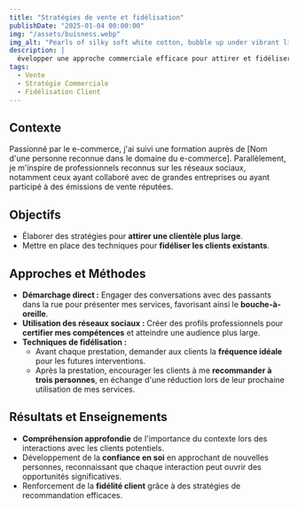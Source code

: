 ```yaml
---
title: "Stratégies de vente et fidélisation"
publishDate: "2025-01-04 00:00:00"
img: "/assets/buisness.webp"
img_alt: "Pearls of silky soft white cotton, bubble up under vibrant lighting"
description: |
  évelopper une approche commerciale efficace pour attirer et fidéliser des clients.
tags:
  - Vente
  - Stratégie Commerciale
  - Fidélisation Client
---
```


## Contexte

Passionné par le e-commerce, j'ai suivi une formation auprès de [Nom d'une personne reconnue dans le domaine du e-commerce]. Parallèlement, je m'inspire de professionnels reconnus sur les réseaux sociaux, notamment ceux ayant collaboré avec de grandes entreprises ou ayant participé à des émissions de vente réputées.

## Objectifs

- Élaborer des stratégies pour **attirer une clientèle plus large**.
- Mettre en place des techniques pour **fidéliser les clients existants**.

## Approches et Méthodes

- **Démarchage direct :** Engager des conversations avec des passants dans la rue pour présenter mes services, favorisant ainsi le **bouche-à-oreille**.
- **Utilisation des réseaux sociaux :** Créer des profils professionnels pour **certifier mes compétences** et atteindre une audience plus large.
- **Techniques de fidélisation :**
  - Avant chaque prestation, demander aux clients la **fréquence idéale** pour les futures interventions.
  - Après la prestation, encourager les clients à me **recommander à trois personnes**, en échange d'une réduction lors de leur prochaine utilisation de mes services.

## Résultats et Enseignements

- **Compréhension approfondie** de l'importance du contexte lors des interactions avec les clients potentiels.
- Développement de la **confiance en soi** en approchant de nouvelles personnes, reconnaissant que chaque interaction peut ouvrir des opportunités significatives.
- Renforcement de la **fidélité client** grâce à des stratégies de recommandation efficaces.
